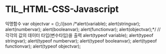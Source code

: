 # TIL_HTML-CSS-Javascript

<!DOCTYPE html>
<html>
<head>
<meta charset="UTF-8">
<title>데이터 타입과 선언방법</title>
<!-- 
자바스크립트에서 사용하는 기본 데이터 타입

number
string
boolean
함수형
객체형
undefined
 -->
<script>
	var varialble;
	var stringvar= "String"; //String stringvar = "String";
	var numbervar = 273;
	var booleanvar = true;
	var functionvar = function(){}; //function다음에 함수의 이름이 생략됨. --> 익명함수
	var objectvar = {};//json
	
	/*alert(variable);	
	alert(stringvar);
	alert(numbervar);
	alert(booleanvar);
	alert(functionvar);
	alert(objectvar);*/

	//각각의 값의 데이터 타입(변수타입)을 출력
	alert(typeof variable);	
	alert(typeof stringvar);
	alert(typeof numbervar);
	alert(typeof booleanvar);
	alert(typeof functionvar);
	alert(typeof objectvar);
	
</script>
</head>
<body>

</body>
</html>
